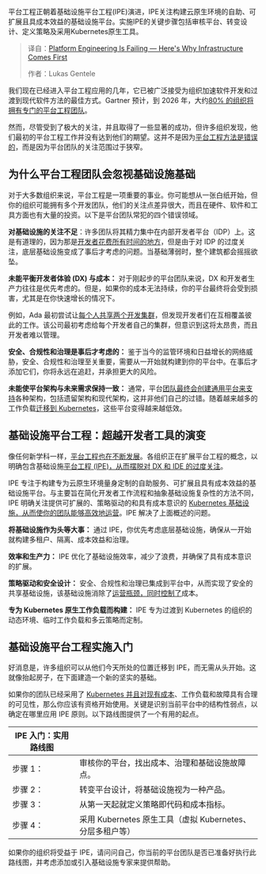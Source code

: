
<!--
title: 平台工程遇阻：为何基础设施至关重要
cover: https://cdn.thenewstack.io/media/2025/07/91f798ab-jakub-zerdzicki-agkspo5oiyg-unsplash-scaled.jpg
summary: 平台工程正朝着基础设施平台工程(IPE)演进，IPE关注构建云原生环境的自助、可扩展且具成本效益的基础设施平台。实施IPE的关键步骤包括审核平台、转变设计、定义策略及采用Kubernetes原生工具。
-->

平台工程正朝着基础设施平台工程(IPE)演进，IPE关注构建云原生环境的自助、可扩展且具成本效益的基础设施平台。实施IPE的关键步骤包括审核平台、转变设计、定义策略及采用Kubernetes原生工具。

> 译自：[Platform Engineering Is Failing — Here's Why Infrastructure Comes First](https://thenewstack.io/platform-engineering-is-failing-heres-why-infrastructure-comes-first/)
> 
> 作者：Lukas Gentele

我们现在已经进入平台工程应用的几年，它已被广泛接受为组织加速软件开发和过渡到现代软件方法的最佳方式。Gartner 预计，到 2026 年，大约[80% 的组织将拥有专门的平台工程团队](https://www.gartner.com/en/infrastructure-and-it-operations-leaders/topics/platform-engineering)。

然而，尽管受到了极大的关注，并且取得了一些显著的成功，但许多组织发现，他们最初的平台工程工作并没有达到他们的期望。这并不是因为[平台工程方法是错误的](https://thenewstack.io/youre-doing-platform-engineering-wrong-probably/)，而是因为平台团队的关注范围过于狭窄。

## 为什么平台工程团队会忽视基础设施基础

对于大多数组织来说，平台工程是一项重要的事业。你可能想从一张白纸开始，但你的组织可能拥有多个开发团队，他们的关注点差异很大，而且在硬件、软件和工具方面也有大量的投资。以下是平台团队常犯的四个错误领域。

**对基础设施的关注不足**：许多团队将其精力集中在内部开发者平台（IDP）上。这是有道理的，因为那是[开发者花费所有时间的地方](https://thenewstack.io/why-traditional-logging-and-observability-waste-developer-time/)，但是由于对 IDP 的过度关注，底层基础设施变成了事后才考虑的问题。当基础薄弱时，整个建筑都会摇摇欲坠。

**未能平衡开发者体验 (DX) 与成本：** 对于刚起步的平台团队来说，DX 和开发者生产力往往是优先考虑的。但是，如果你的成本无法持续，你的平台最终将会受到损害，尤其是在你快速增长的情况下。

例如，Ada 最初尝试让[每个人共享两个开发集群](https://www.vcluster.com/case-studies/ada-cx)，但发现开发者们在互相覆盖彼此的工作。该公司最初考虑给每个开发者自己的集群，但意识到这将太昂贵，而且开发者难以管理。

**安全、合规性和治理是事后才考虑的：** 鉴于当今的监管环境和日益增长的网络威胁，安全、合规性和治理至关重要，需要从一开始就构建到你的平台中。在事后才添加它们，你将永远在追赶，并承担更大的风险。

**未能使平台架构与未来需求保持一致：** 通常，平台[团队最终会创建通用平台来支持](https://thenewstack.io/how-team-topologies-supports-platform-engineering/)各种架构，包括遗留架构和现代架构，这并非他们自己的过错。随着越来越多的工作负载[迁移到 Kubernetes](https://thenewstack.io/how-to-jump-start-your-stalled-kubernetes-migration/)，这些平台变得越来越低效。

## 基础设施平台工程：超越开发者工具的演变

像任何新学科一样，[平台工程也在不断发展](https://thenewstack.io/platform-engineering-is-devops-evolved-new-report-shows/)。各组织正在扩展平台工程的概念，以明确包含基础设施[平台工程 (IPE)，从而摆脱对 DX 和 IDE 的过度关注](https://thenewstack.io/the-pillars-of-platform-engineering-part-5-orchestration/)。

IPE 专注于构建专为云原生环境量身定制的自助服务、可扩展且具有成本效益的基础设施平台。与主要旨在简化开发者工作流程和抽象基础设施复杂性的方法不同，IPE 明确关注提供可扩展的、策略驱动的和具有成本意识的 [Kubernetes 基础设施，从而使你的团队能够高效地运营](https://thenewstack.io/understanding-the-kubernetes-operator-pattern/)。IPE 解决了上面概述的问题。

**将基础设施作为头等大事：** 通过 IPE，你优先考虑底层基础设施，确保从一开始就构建多租户、隔离、成本效益和治理。

**效率和生产力：** IPE 优化了基础设施效率，减少了浪费，并确保了具有成本意识的扩展。

**策略驱动和安全设计：** 安全、合规性和治理已集成到平台中，从而实现了安全的共享基础设施，该基础设施消除了[运营瓶颈，同时控制了](https://thenewstack.io/chaos-to-control-3-steps-for-automating-incident-management/)成本。

**专为 Kubernetes 原生工作负载而构建：** IPE 专为过渡到 Kubernetes 的组织的动态环境、临时工作负载和多云策略而定制。

## 基础设施平台工程实施入门

好消息是，许多组织可以从他们今天所处的位置迁移到 IPE，而无需从头开始。这就像抬起房子，在下面建造一个新的坚实的基础。

如果你的团队已经采用了 [Kubernetes 并且对现有成本](https://thenewstack.io/how-to-gain-visibility-into-kubernetes-cost-allocation/)、工作负载和故障具有合理的可见性，那么你应该有资格开始使用。关键是识别当前平台中的结构性弱点，以确定在哪里应用 IPE 原则。以下路线图提供了一个有用的起点。

| IPE 入门：实用路线图 | |
| --- | --- |
| 步骤 1： | 审核你的平台，找出成本、治理和基础设施故障点。 |
| 步骤 2： | 转变平台设计，将基础设施视为一种产品。 |
| 步骤 3： | 从第一天起就定义策略即代码和成本指标。 |
| 步骤 4： | 采用 Kubernetes 原生工具（虚拟 Kubernetes、分层多租户等） |

如果你的组织将受益于 IPE，请问问自己，你当前的平台团队是否已准备好执行此路线图，并考虑添加或引入基础设施专家来提供帮助。